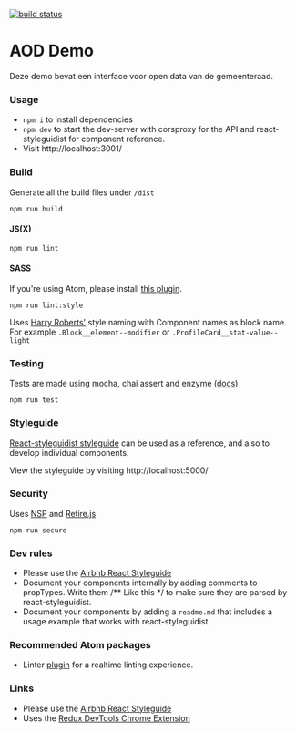[![build status](https://gitlab.com/argu/aod_demo/badges/master/build.svg)](https://gitlab.com/arguweb/aod_demo/commits/master)

# AOD Demo
Deze demo bevat een interface voor open data van de gemeenteraad.

### Usage

* `npm i` to install dependencies
* `npm dev` to start the dev-server with corsproxy for the API and react-styleguidist for component reference.
* Visit http://localhost:3001/

### Build

Generate all the build files under `/dist`

```
npm run build
```

#### JS(X)
```
npm run lint
```

#### SASS
If you're using Atom, please install [this plugin](https://atom.io/packages/linter-sass-lint).
```
npm run lint:style
```

Uses [Harry Roberts'](https://en.bem.info/methodology/naming-convention/#alternative-naming-schemes) style naming with Component names as block name. For example `.Block__element--modifier` or `.ProfileCard__stat-value--light`

### Testing
Tests are made using mocha, chai assert and enzyme ([docs](http://airbnb.io/enzyme/docs/api/index.html))

```
npm run test
```

### Styleguide
[React-styleguidist styleguide](https://github.com/sapegin/react-styleguidist) can be used as a reference, and also to develop individual components.

View the styleguide by visiting http://localhost:5000/

### Security
Uses [NSP](https://github.com/nodesecurity/nsp) and [Retire.js](https://github.com/RetireJS/retire.js)
```
npm run secure
```

### Dev rules
- Please use the [Airbnb React Styleguide](https://github.com/airbnb/javascript/tree/master/react)
- Document your components internally by adding comments to propTypes. Write them \/\*\* Like this \*\/ to make sure they are parsed by react-styleguidist.
- Document your components by adding a `readme.md` that includes a usage example that works with react-styleguidist.

### Recommended Atom packages
- Linter [plugin](https://atom.io/packages/linter) for a realtime linting experience.


### Links
- Please use the [Airbnb React Styleguide](https://github.com/airbnb/javascript/tree/master/react)
- Uses the [Redux DevTools Chrome Extension](https://chrome.google.com/webstore/detail/redux-devtools/lmhkpmbekcpmknklioeibfkpmmfibljd)
